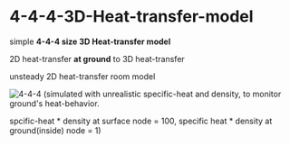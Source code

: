 # 4-4-4-3D-Heat-transfer-model

simple **4-4-4 size 3D Heat-transfer model**

2D heat-transfer **at ground** to 3D heat-transfer

unsteady 2D heat-transfer room model

<plotting of the code>



![4-4-4](https://user-images.githubusercontent.com/82522118/117492126-21b9ea00-afac-11eb-90e3-545500d3b990.jpg)
(simulated with unrealistic specific-heat and density, to monitor ground's heat-behavior. 

spcific-heat * density at surface node = 100, specific heat * density at ground(inside) node = 1)

